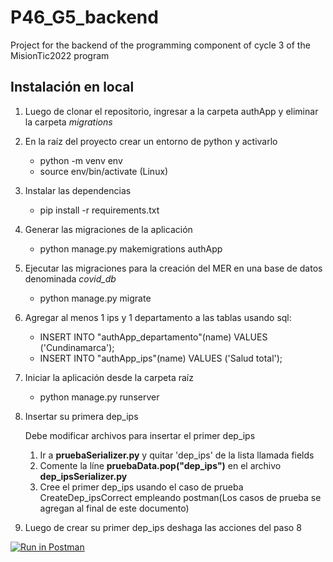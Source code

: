 # P46_G5_backend
Project for the backend of the programming component of cycle 3 of the MisionTic2022 program

## Instalación en local
1. Luego de clonar el repositorio, ingresar a la carpeta authApp y eliminar la carpeta *migrations*
2. En la raíz del proyecto crear un entorno de python y activarlo
    - python -m venv env
    - source env/bin/activate (Linux)
3. Instalar las dependencias
    - pip install -r requirements.txt
4. Generar las migraciones de la aplicación 
    - python manage.py makemigrations authApp
5. Ejecutar las migraciones para la creación del MER en una base de datos denominada *covid_db*
    - python manage.py migrate
6. Agregar al menos 1 ips y 1 departamento a las tablas usando sql:
    - INSERT INTO "authApp_departamento"(name) VALUES ('Cundinamarca');
    - INSERT INTO "authApp_ips"(name) VALUES ('Salud total');
7. Iniciar la aplicación desde la carpeta raíz
    - python manage.py runserver
8. Insertar su primera dep_ips

      Debe modificar archivos para insertar el primer dep_ips
      
      1) Ir a **pruebaSerializer.py** y quitar 'dep_ips' de la lista llamada fields
      2) Comente la líne **pruebaData.pop("dep_ips")** en el archivo **dep_ipsSerializer.py**
      3) Cree el primer dep_ips usando el caso de prueba CreateDep_ipsCorrect empleando postman(Los casos de prueba se agregan al final de este documento)
   
9. Luego de crear su primer dep_ips deshaga las acciones del paso 8


[![Run in Postman](https://run.pstmn.io/button.svg)](https://app.getpostman.com/run-collection/afca26af1762eb7b3f07?action=collection%2Fimport)
